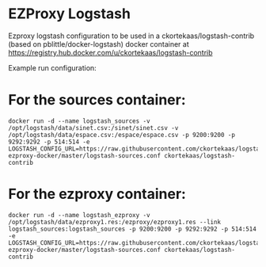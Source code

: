 EZProxy Logstash
========

Ezproxy logstash configuration to be used in a ckortekaas/logstash-contrib (based on pblittle/docker-logstash) docker container at https://registry.hub.docker.com/u/ckortekaas/logstash-contrib

Example run configuration:

For the sources container:
=====
    docker run -d --name logstash_sources -v /opt/logstash/data/sinet.csv:/sinet/sinet.csv -v /opt/logstash/data/espace.csv:/espace/espace.csv -p 9200:9200 -p 9292:9292 -p 514:514 -e LOGSTASH_CONFIG_URL=https://raw.githubusercontent.com/ckortekaas/logstash-ezproxy-docker/master/logstash-sources.conf ckortekaas/logstash-contrib

For the ezproxy container:
=====
    docker run -d --name logstash_ezproxy -v /opt/logstash/data/ezproxy1.res:/ezproxy/ezproxy1.res --link logstash_sources:logstash_sources -p 9200:9200 -p 9292:9292 -p 514:514 -e LOGSTASH_CONFIG_URL=https://raw.githubusercontent.com/ckortekaas/logstash-ezproxy-docker/master/logstash-sources.conf ckortekaas/logstash-contrib